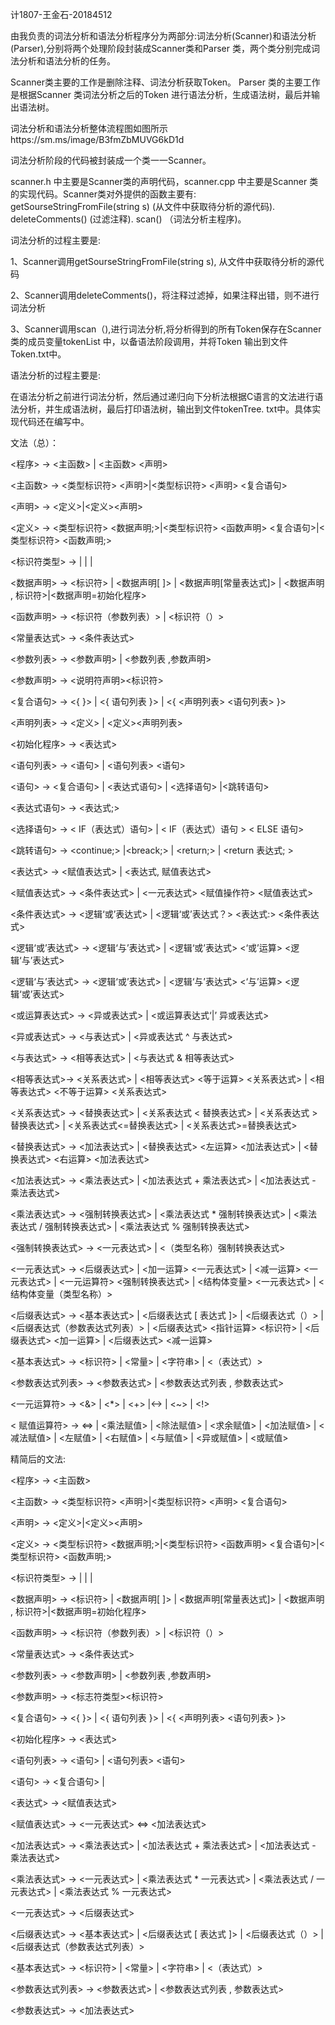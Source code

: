 计1807-王金石-20184512

由我负责的词法分析和语法分析程序分为两部分:词法分析(Scanner)和语法分析(Parser),分别将两个处理阶段封装成Scanner类和Parser 类，两个类分别完成词法分析和语法分析的任务。

Scanner类主要的工作是删除注释、词法分析获取Token。 Parser 类的主要工作是根据Scanner 类词法分析之后的Token 进行语法分析，生成语法树，最后并输出语法树。

词法分析和语法分析整体流程图如图所示https://sm.ms/image/B3fmZbMUVG6kD1d



词法分析阶段的代码被封装成一个类一一Scanner。

scanner.h 中主要是Scanner类的声明代码，scanner.cpp 中主要是Scanner 类的实现代码。Scanner类对外提供的函数主要有: getSourseStringFromFile(string s) (从文件中获取待分析的源代码). deleteComments() (过滤注释). scan() （词法分析主程序)。

词法分析的过程主要是:

1、Scanner调用getSourseStringFromFile(string s), 从文件中获取待分析的源代码

2、Scanner调用deleteComments()，将注释过滤掉，如果注释出错，则不进行词法分析

3、Scanner调用scan（),进行词法分析,将分析得到的所有Token保存在Scanner类的成员变量tokenList 中，以备语法阶段调用，并将Token 输出到文件Token.txt中。



语法分析的过程主要是:

在语法分析之前进行词法分析，然后通过递归向下分析法根据C语言的文法进行语法分析，并生成语法树，最后打印语法树，输出到文件tokenTree. txt中。具体实现代码还在编写中。





文法（总）：

<程序> → <主函数> | <主函数> <声明>

<主函数> → <类型标识符> <声明>|<类型标识符> <声明> <复合语句>

<声明> → <定义>|<定义><声明>

<定义> → <类型标识符> <数据声明;>|<类型标识符> <函数声明> <复合语句>|<类型标识符> <函数声明;> 

<标识符类型> → <void> | <char> | <int> | <float>

<数据声明> → <标识符> | <数据声明[ ]> | <数据声明[常量表达式]> | <数据声明 , 标识符>|<数据声明=初始化程序>

<函数声明> → <标识符（参数列表）> | <标识符（）> 

<常量表达式> → <条件表达式>

<参数列表> → <参数声明> | <参数列表 ,参数声明>

<参数声明> → <说明符声明><标识符>

<复合语句> → <{ }> | <{ 语句列表 }> | <{ <声明列表> <语句列表> }>

<声明列表> → <定义> | <定义><声明列表>

<初始化程序> → <表达式> 

<语句列表> → <语句> | <语句列表> <语句>

<语句> → <复合语句> | <表达式语句> | <选择语句> |<跳转语句>

<表达式语句> → <表达式;>

<选择语句> → < IF（表达式）语句> | < IF（表达式）语句 > < ELSE 语句>

<跳转语句> → <continue;> |<breack;> | <return;> | <return 表达式; >

<表达式> → <赋值表达式> | <表达式, 赋值表达式>

<赋值表达式> → <条件表达式> | <一元表达式> <赋值操作符> <赋值表达式>

<条件表达式> → <逻辑‘或’表达式> | <逻辑‘或’表达式？> <表达式:> <条件表达式>

<逻辑‘或’表达式> → <逻辑‘与’表达式> | <逻辑‘或’表达式> <‘或’运算> <逻辑‘与’表达式>

<逻辑‘与’表达式> → <逻辑‘或’表达式> | <逻辑‘与’表达式> <‘与’运算> <逻辑‘或’表达式>

<或运算表达式> → <异或表达式> | <或运算表达式‘|’ 异或表达式>

<异或表达式> → <与表达式> | <异或表达式 ^ 与表达式>

<与表达式> → <相等表达式> | <与表达式 & 相等表达式>

<相等表达式>→ <关系表达式> | <相等表达式> <等于运算> <关系表达式> | <相等表达式> <不等于运算> <关系表达式>

<关系表达式> → <替换表达式> | <关系表达式 < 替换表达式> | <关系表达式 > 替换表达式> | <关系表达式<=替换表达式> | <关系表达式>=替换表达式>

<替换表达式> → <加法表达式> | <替换表达式> <左运算> <加法表达式> | <替换表达式> <右运算> <加法表达式>

<加法表达式> → <乘法表达式> | <加法表达式 + 乘法表达式> | <加法表达式 - 乘法表达式>

<乘法表达式> → <强制转换表达式> | <乘法表达式 * 强制转换表达式> | <乘法表达式 / 强制转换表达式> | <乘法表达式 % 强制转换表达式>

<强制转换表达式> → <一元表达式> | <（类型名称）强制转换表达式>

<一元表达式> → <后缀表达式> | <加一运算> <一元表达式> | <减一运算> <一元表达式> | <一元运算符> <强制转换表达式> | <结构体变量> <一元表达式> | <结构体变量（类型名称）>

<后缀表达式> → <基本表达式> | <后缀表达式 [ 表达式 ]> | <后缀表达式（）> | <后缀表达式（参数表达式列表）> | <后缀表达式> <指针运算> <标识符> | <后缀表达式> <加一运算> | <后缀表达式> <减一运算>

<基本表达式> → <标识符> | <常量> | <字符串> | <（表达式）>

<参数表达式列表> → <参数表达式> | <参数表达式列表 , 参数表达式>

<一元运算符> → <&> | <*> | <+> |<-> | <~> | <!>

< 赋值运算符> → <=> | <乘法赋值> | <除法赋值> | <求余赋值> | <加法赋值> | <减法赋值> | <左赋值> | <右赋值> | <与赋值> | <异或赋值> | <或赋值>

 

精简后的文法:

<程序> → <主函数>

<主函数> → <类型标识符> <声明>|<类型标识符> <声明> <复合语句>

<声明> → <定义>|<定义><声明>

<定义> → <类型标识符> <数据声明;>|<类型标识符> <函数声明> <复合语句>|<类型标识符> <函数声明;> 

<标识符类型> → <void> | <char> | <int> | <float>

<数据声明> → <标识符> | <数据声明[ ]> | <数据声明[常量表达式]> | <数据声明 , 标识符>|<数据声明=初始化程序>

<函数声明> → <标识符（参数列表）> | <标识符（）> 

<常量表达式> → <条件表达式>

<参数列表> → <参数声明> | <参数列表 ,参数声明>

<参数声明> → <标志符类型><标识符>

<复合语句> → <{ }> | <{ 语句列表 }> | <{ <声明列表> <语句列表> }>

<初始化程序> → <表达式> 

<语句列表> → <语句> | <语句列表> <语句>

<语句> → <复合语句> |

<表达式> → <赋值表达式> 

<赋值表达式> → <一元表达式> <=> <加法表达式>

<加法表达式> → <乘法表达式> | <加法表达式 + 乘法表达式> | <加法表达式 - 乘法表达式>

<乘法表达式> → <一元表达式> | <乘法表达式 * 一元表达式> | <乘法表达式 / 一元表达式> | <乘法表达式 % 一元表达式>

<一元表达式> → <后缀表达式> 

<后缀表达式> → <基本表达式> | <后缀表达式 [ 表达式 ]> | <后缀表达式（）> | <后缀表达式（参数表达式列表）> 

<基本表达式> → <标识符> | <常量> | <字符串> | <（表达式）>

<参数表达式列表> → <参数表达式> | <参数表达式列表 , 参数表达式>

<参数表达式> → <加法表达式>